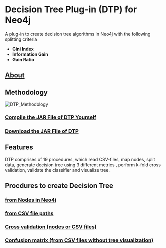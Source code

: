 # Decision Tree Plug-in (DTP) for Neo4j
A plug-in to create decision tree algorithms in Neo4j with the following splitting criteria
* **Gini Index**
* **Information Gain**
* **Gain Ratio**

## [About](https://github.com/clumsyspeedboat/Decision-Tree-Neo4j/wiki)
## Methodology

![DTP_Methodology](https://user-images.githubusercontent.com/19682074/141226264-6815a517-2221-42a6-b393-44725b89afbc.PNG)


### [Compile the JAR File of DTP Yourself](https://github.com/clumsyspeedboat/Decision-Tree-Neo4j/wiki/Install-Decision-Tree-Plugin-in-Neo4j)
### [Download the JAR File of DTP](https://github.com/clumsyspeedboat/Decision-Tree-Neo4j/tree/main/Jar%20File)


## Features

DTP comprises of 19 procedures, which read CSV-files, map nodes, split data,
generate decision tree using 3 different metrics , perform k-fold cross
validation, validate the classifier and visualize tree.

## Procdures to create Decision Tree
### [from Nodes in Neo4j](https://github.com/clumsyspeedboat/Decision-Tree-Neo4j/wiki/Decision-Tree-from-Nodes)
### [from CSV file paths](https://github.com/clumsyspeedboat/Decision-Tree-Neo4j/wiki/Decision-Tree-from-CSV-files)
### [Cross validation (nodes or CSV files)](https://github.com/clumsyspeedboat/Decision-Tree-Neo4j/wiki/Cross-validation-(nodes-or-CSV-files))
### [Confusion matrix (from CSV files without tree visualization)](https://github.com/clumsyspeedboat/Decision-Tree-Neo4j/wiki/Confusion-matrix-(from-CSV-files-without-tree-visualization))
